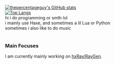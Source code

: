 [![thepercentageguy's GitHub stats](https://github-readme-stats.vercel.app/api?username=thepercentageguy&count_private=true)](https://github.com/anuraghazra/github-readme-stats)<br>
[![Top Langs](https://github-readme-stats.vercel.app/api/top-langs/?username=thepercentageguy)](https://github.com/anuraghazra/github-readme-stats)<br>
hi i do programming or smth lol<br>
i mainly use Haxe, and sometimes a lil Lua or Python<br>
sometimes i also like to do music<br><br>
### Main Focuses
I am currently mainly working on [hxRay/RayGen](https://github.com/hxray-engine).
